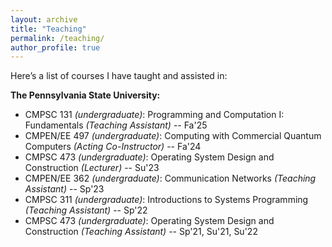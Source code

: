 ```yaml
---
layout: archive
title: "Teaching"
permalink: /teaching/
author_profile: true
---
```


Here’s a list of courses I have taught and assisted in:

**The Pennsylvania State University:**
  * CMPSC 131 _(undergraduate)_: Programming and Computation I: Fundamentals _(Teaching Assistant)_ -- Fa'25
  * CMPEN/EE 497 _(undergraduate)_: Computing with Commercial Quantum Computers _(Acting Co-Instructor)_ -- Fa'24
  * CMPSC 473 _(undergraduate)_: Operating System Design and Construction _(Lecturer)_ -- Su'23
  * CMPEN/EE 362 _(undergraduate)_: Communication Networks _(Teaching Assistant)_ -- Sp'23
  * CMPSC 311 _(undergraduate)_: Introductions to Systems Programming _(Teaching Assistant)_ -- Sp'22
  * CMPSC 473 _(undergraduate)_: Operating System Design and Construction _(Teaching Assistant)_ -- Sp'21, Su'21, Su'22
